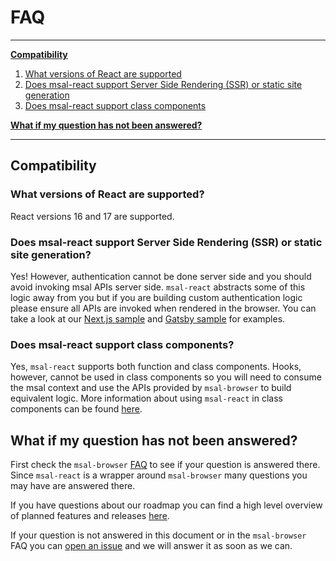 # FAQ

***
**[Compatibility](#compatibility)**

1. [What versions of React are supported](#what-versions-of-React-are-supported)
1. [Does msal-react support Server Side Rendering (SSR) or static site generation](#does-msal-react-support-Server-Side-Rendering-SSR-or-static-site-generation)
1. [Does msal-react support class components](#does-msal-react-support-class-components)

**[What if my question has not been answered?](#what-if-my-question-has-not-been-answered)**

***

## Compatibility

### What versions of React are supported?

React versions 16 and 17 are supported.

### Does msal-react support Server Side Rendering (SSR) or static site generation?

Yes! However, authentication cannot be done server side and you should avoid invoking msal APIs server side. `msal-react` abstracts some of this logic away from you but if you are building custom authentication logic please ensure all APIs are invoked when rendered in the browser. You can take a look at our [Next.js sample](https://github.com/AzureAD/microsoft-authentication-library-for-js/tree/dev/samples/msal-react-samples/nextjs-sample) and [Gatsby sample](https://github.com/AzureAD/microsoft-authentication-library-for-js/tree/dev/samples/msal-react-samples/gatsby-sample) for examples.

### Does msal-react support class components?

Yes, `msal-react` supports both function and class components. Hooks, however, cannot be used in class components so you will need to consume the msal context and use the APIs provided by `msal-browser` to build equivalent logic. More information about using `msal-react` in class components can be found [here](https://github.com/AzureAD/microsoft-authentication-library-for-js/blob/dev/lib/msal-react/docs/class-components.md).

## What if my question has not been answered?

First check the `msal-browser` [FAQ](https://github.com/AzureAD/microsoft-authentication-library-for-js/blob/dev/lib/msal-browser/FAQ.md) to see if your question is answered there. Since `msal-react` is a wrapper around `msal-browser` many questions you may have are answered there.

If you have questions about our roadmap you can find a high level overview of planned features and releases [here](https://github.com/AzureAD/microsoft-authentication-library-for-js/blob/dev/roadmap.md).

If your question is not answered in this document or in the `msal-browser` FAQ you can [open an issue](https://github.com/AzureAD/microsoft-authentication-library-for-js/issues/new/choose) and we will answer it as soon as we can.
